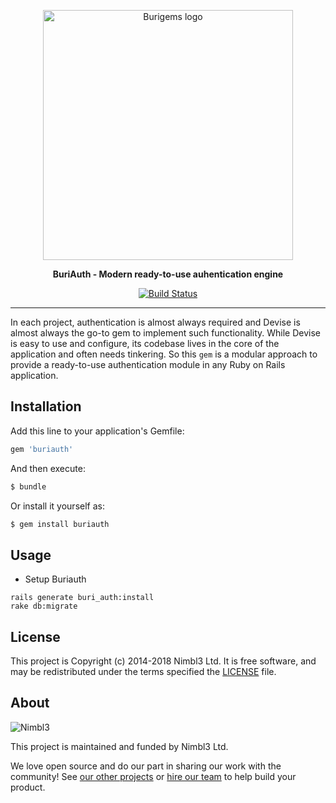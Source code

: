 <p align="center">
  <img alt="Burigems logo" src="https://github.com/burigems/assets/blob/master/burigems-logo.png?raw=true" width="400"/>
</p>

<p align="center">
    <strong>BuriAuth - Modern ready-to-use auhentication engine</strong>
</p>

<p align="center">
    <a href='https://semaphoreci.com/nimbl3/buriauth'> <img src='https://semaphoreci.com/api/v1/nimbl3/buriauth/branches/chore-setup-ci/badge.svg' alt='Build Status'></a>
</p>

---

In each project, authentication is almost always required and Devise is almost always the go-to gem to implement such 
functionality. While Devise is easy to use and configure, its codebase lives in the core of the application and often needs 
tinkering. So this `gem` is a modular approach to provide a ready-to-use authentication module in any Ruby on Rails application. 

## Installation

Add this line to your application's Gemfile:

```ruby
gem 'buriauth'
```

And then execute:

```bash
$ bundle
```

Or install it yourself as:

```bash
$ gem install buriauth
```

## Usage

* Setup Buriauth
```
rails generate buri_auth:install
rake db:migrate
```

## License

This project is Copyright (c) 2014-2018 Nimbl3 Ltd. It is free software,
and may be redistributed under the terms specified the [LICENSE](LICENSE) file.

## About

![Nimbl3](https://dtvm7z6brak4y.cloudfront.net/logo/logo-repo-readme.jpg)

This project is maintained and funded by Nimbl3 Ltd.

We love open source and do our part in sharing our work with the community!
See [our other projects][community] or [hire our team][hire] to help build your product.

[community]: https://github.com/nimbl3
[hire]: https://nimbl3.com/

